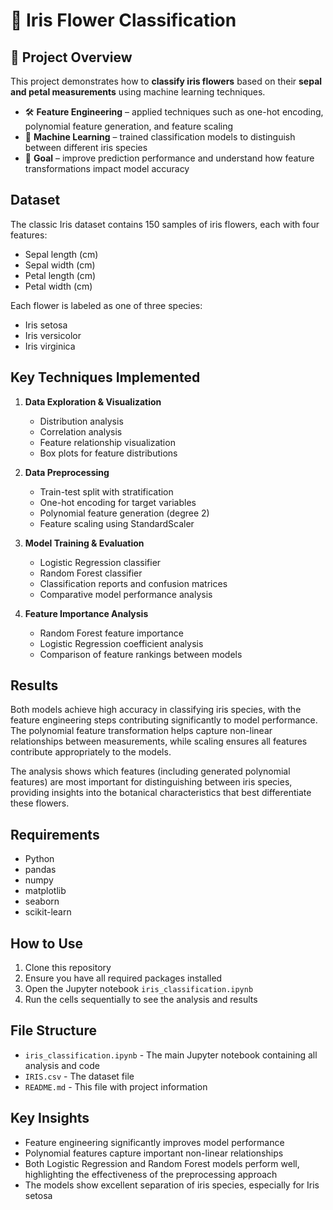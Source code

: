 # 🌸 Iris Flower Classification  

## 📌 Project Overview  
This project demonstrates how to **classify iris flowers** based on their **sepal and petal measurements** using machine learning techniques.  

- 🛠 **Feature Engineering** – applied techniques such as one-hot encoding, polynomial feature generation, and feature scaling  
- 🤖 **Machine Learning** – trained classification models to distinguish between different iris species  
- 🎯 **Goal** – improve prediction performance and understand how feature transformations impact model accuracy  


## Dataset
The classic Iris dataset contains 150 samples of iris flowers, each with four features:
- Sepal length (cm)
- Sepal width (cm)
- Petal length (cm)
- Petal width (cm)

Each flower is labeled as one of three species:
- Iris setosa
- Iris versicolor
- Iris virginica

## Key Techniques Implemented
1. **Data Exploration & Visualization**
   - Distribution analysis
   - Correlation analysis
   - Feature relationship visualization
   - Box plots for feature distributions

2. **Data Preprocessing**
   - Train-test split with stratification
   - One-hot encoding for target variables
   - Polynomial feature generation (degree 2)
   - Feature scaling using StandardScaler

3. **Model Training & Evaluation**
   - Logistic Regression classifier
   - Random Forest classifier
   - Classification reports and confusion matrices
   - Comparative model performance analysis

4. **Feature Importance Analysis**
   - Random Forest feature importance
   - Logistic Regression coefficient analysis
   - Comparison of feature rankings between models

## Results
Both models achieve high accuracy in classifying iris species, with the feature engineering steps contributing significantly to model performance. The polynomial feature transformation helps capture non-linear relationships between measurements, while scaling ensures all features contribute appropriately to the models.

The analysis shows which features (including generated polynomial features) are most important for distinguishing between iris species, providing insights into the botanical characteristics that best differentiate these flowers.

## Requirements
- Python
- pandas
- numpy
- matplotlib
- seaborn
- scikit-learn

## How to Use
1. Clone this repository
2. Ensure you have all required packages installed
3. Open the Jupyter notebook `iris_classification.ipynb`
4. Run the cells sequentially to see the analysis and results

## File Structure
- `iris_classification.ipynb` - The main Jupyter notebook containing all analysis and code
- `IRIS.csv` - The dataset file
- `README.md` - This file with project information

## Key Insights
- Feature engineering significantly improves model performance
- Polynomial features capture important non-linear relationships
- Both Logistic Regression and Random Forest models perform well, highlighting the effectiveness of the preprocessing approach
- The models show excellent separation of iris species, especially for Iris setosa
